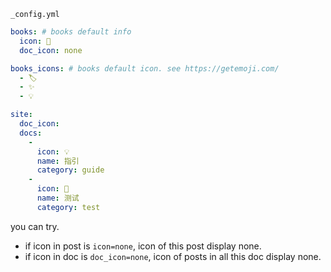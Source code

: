 
`_config.yml`

```yml
books: # books default info
  icon: 📖
  doc_icon: none

books_icons: # books default icon. see https://getemoji.com/
  - 🏷
  - ✨
  - 💡
```

```yml
site:
  doc_icon: 
  docs: 
    - 
      icon: 💡 
      name: 指引
      category: guide
    - 
      icon: 🚀
      name: 测试
      category: test
```

you can try. 

- if icon in post is `icon=none`, icon of this post display none.
- if icon in doc  is `doc_icon=none`, icon of posts in all this doc display none.